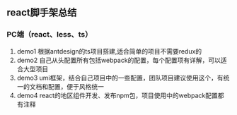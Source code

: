 ## react脚手架总结

### PC端（react、less、ts）
1. demo1 根据antdesign的ts项目搭建,适合简单的项目不需要redux的
2. demo2 自己从头配置所有包括webpack的配置，每个配置项有详解，可以适合大型项目
3. demo3 umi框架，结合自己项目中的一些配置，团队项目建议使用这个，有统一的文档和配置，便于风格统一
4. demo4 react的地区组件开发、发布npm包，项目使用中的webpack配置都有注释